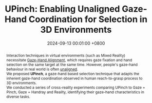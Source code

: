 ---
title:          "UPinch: Enabling Unaligned Gaze-Hand Coordination for Selection in 3D Environments"
date:           2024-09-13 00:01:00 +0800
selected:       true
# pub_pre:        "Submitted to "
# pub:            ""
pub_post:       " Under Review."
# pub_date:       "2024"
abstract: >-
    Interaction techniques in virtual environments (such as Mixed Reality) necessitate <u>Gaze-Hand Alignment</u>, which requires gaze fixation and hand selection on the same target at the same time. However, people's gaze-hand behaviour in real world is often <u>unaligned</u>.<br>
    We proposed <strong>UPinch</strong>, a gaze-hand based selection technique that adapts the inherent gaze-hand coordination observed in human reach-to-grasp process to 3D environments.<br>
    We conducted a series of cross-reality experiments comparing UPinch to Gaze + Pinch, Gaze + Handray and Reality, identifying their gaze-hand characteristics in diverse tasks.
cover:          /assets/images/covers/UPinch.png
authors:
- Yuchen Wu
- Shizhen Zhang
- Shengxin Li
- Qian Zhu
- Quan Li
# links:
#   Paper: https://www.cell.com
---